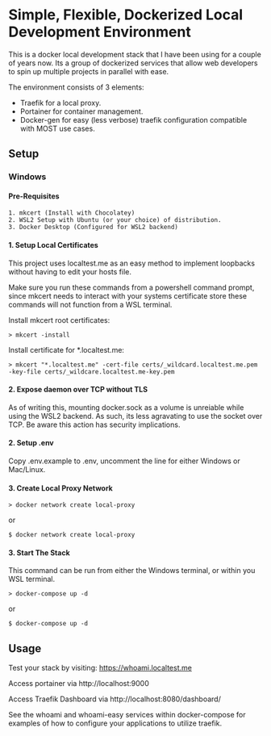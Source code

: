 # Simple, Flexible, Dockerized Local Development Environment

This is a docker local development stack that I have been using for a couple of years now. Its a group of dockerized services that allow web developers to spin up multiple projects in parallel with ease.

The environment consists of 3 elements:

* Traefik for a local proxy.
* Portainer for container management.
* Docker-gen for easy (less verbose) traefik configuration compatible with MOST use cases.

## Setup

### Windows

#### Pre-Requisites

    1. mkcert (Install with Chocolatey)
    2. WSL2 Setup with Ubuntu (or your choice) of distribution.
    3. Docker Desktop (Configured for WSL2 backend)

#### 1. Setup Local Certificates

This project uses localtest.me as an easy method to implement loopbacks without having to edit your hosts file.

Make sure you run these commands from a powershell command prompt, since mkcert needs to interact with your systems certificate store these commands will not function from a WSL terminal.

Install mkcert root certificates:

``` > mkcert -install ```

Install certificate for *.localtest.me:

``` > mkcert "*.localtest.me" -cert-file certs/_wildcard.localtest.me.pem -key-file certs/_wildcare.localtest.me-key.pem ```

#### 2. Expose daemon over TCP without TLS

As of writing this, mounting docker.sock as a volume is unreiable while using the WSL2 backend. As such, its less agravating to use the socket over TCP. Be aware this action has security implications.

#### 2. Setup .env

Copy .env.example to .env, uncomment the line for either Windows or Mac/Linux.

#### 3. Create Local Proxy Network

``` > docker network create local-proxy ```

or 

``` $ docker network create local-proxy ```

#### 3. Start The Stack

This command can be run from either the Windows terminal, or within you WSL terminal.

``` > docker-compose up -d ```

or 

``` $ docker-compose up -d ```

## Usage

Test your stack by visiting: https://whoami.localtest.me

Access portainer via http://localhost:9000

Access Traefik Dashboard via http://localhost:8080/dashboard/

See the whoami and whoami-easy services within docker-compose for examples of how to configure your applications to utilize traefik.